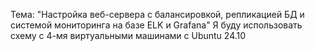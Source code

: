 Тема: "Настройка веб-сервера с балансировкой, репликацией БД и системой мониторинга на базе ELK и Grafana"
Я буду использовать схему с 4-мя виртуальными машинами с Ubuntu 24.10

